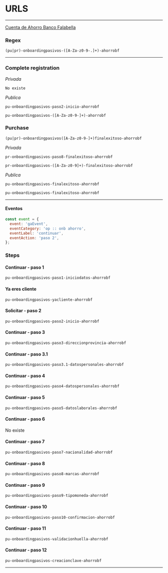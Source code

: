 # URLS

---

[Cuenta de Ahorro Banco Falabella](www.bancofalabella.pe/onboarding/ahorro-falabella/)

### Regex

```regex
(pu|pr)-onboardingpasivos-([A-Za-z0-9-.]+)-ahorrobf
```

---

### Complete registration

_Privada_

```
No existe
```

_Publica_

```regex
pu-onboardingpasivos-paso2-inicio-ahorrobf

pu-onboardingpasivos-([A-Za-z0-9-]+)-ahorrobf
```

### Purchase

```regex
(pu|pr)-onboardingpasivos([A-Za-z0-9-]+)finalexitoso-ahorrobf
```

_Privada_

```regex
pr-onboardingpasivos-paso8-finalexitoso-ahorrobf

pr-onboardingpasivos-([A-Za-z0-9]+)-finalexitoso-ahorrobf
```

_Publica_

```regex
pu-onboardingpasivos-finalexitoso-ahorrobf

pu-onboardingpasivos-finalexitoso-ahorrobf
```

---

#### Eventos

```javascript
const event = {
  event: 'gaEvent',
  eventCategory: 'op :: onb ahorro',
  eventLabel: 'continuar',
  eventAction: 'paso 2',
};
```

### Steps

#### Continuar - paso 1

```regex
pu-onboardingpasivos-paso1-iniciodatos-ahorrobf
```

#### Ya eres cliente

```regex
pu-onboardingpasivos-yacliente-ahorrobf
```

#### Solicitar - paso 2

```regex
pu-onboardingpasivos-paso2-inicio-ahorrobf
```

#### Continuar - paso 3

```regex
pu-onboardingpasivos-paso3-direccionprovincia-ahorrobf
```

#### Continuar - paso 3.1

```regex
pu-onboardingpasivos-paso3.1-datospersonales-ahorrobf
```

#### Continuar - paso 4

```regex
pu-onboardingpasivos-paso4-datospersonales-ahorrobf
```

#### Continuar - paso 5

```regex
pu-onboardingpasivos-paso5-datoslaborales-ahorrobf
```

#### Continuar - paso 6

No existe

#### Continuar - paso 7

```regex
pu-onboardingpasivos-paso7-nacionalidad-ahorrobf
```

#### Continuar - paso 8

```regex
pu-onboardingpasivos-paso8-marcas-ahorrobf
```

#### Continuar - paso 9

```regex
pu-onboardingpasivos-paso9-tipomoneda-ahorrobf
```

#### Continuar - paso 10

```regex
pu-onboardingpasivos-paso10-confirmacion-ahorrobf
```

#### Continuar - paso 11

```regex
pu-onboardingpasivos-validacionhuella-ahorrobf
```

#### Continuar - paso 12

```regex
pu-onboardingpasivos-creacionclave-ahorrobf
```

---
